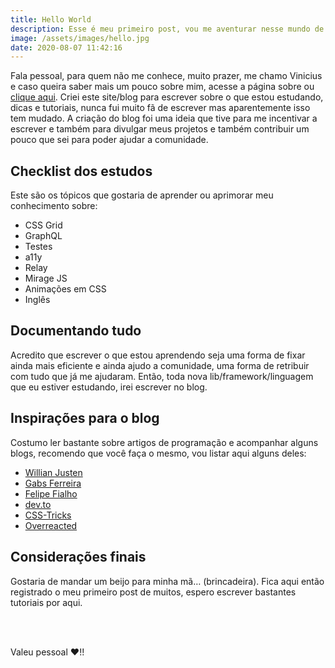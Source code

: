 ```yaml
---
title: Hello World
description: Esse é meu primeiro post, vou me aventurar nesse mundo de blogueirinho.
image: /assets/images/hello.jpg
date: 2020-08-07 11:42:16
---
```

Fala pessoal, para quem não me conhece, muito prazer, me chamo Vinicius e caso queira saber mais um pouco sobre mim, acesse a página sobre ou [clique aqui](https://viniciusvicentini.com/sobre). Criei este site/blog para escrever sobre o que estou estudando, dicas e tutoriais, nunca fui muito fã de escrever mas aparentemente isso tem mudado. A criação do blog foi uma ideia que tive para me incentivar a escrever e também para divulgar meus projetos e também contribuir um pouco que sei para poder ajudar a comunidade.

## Checklist dos estudos

Este são os tópicos que gostaria de aprender ou aprimorar meu conhecimento sobre:

- CSS Grid
- GraphQL
- Testes
- a11y
- Relay
- Mirage JS
- Animações em CSS
- Inglês

## Documentando tudo

Acredito que escrever o que estou aprendendo seja uma forma de fixar ainda mais eficiente e ainda ajudo a comunidade, uma forma de retribuir com tudo que já me ajudaram. Então, toda nova lib/framework/linguagem que eu estiver estudando, irei escrever no blog.

## Inspirações para o blog

Costumo ler bastante sobre artigos de programação e acompanhar alguns blogs, recomendo que você faça o mesmo, vou listar aqui alguns deles:

- [Willian Justen](http://willianjusten.com.br/)
- [Gabs Ferreira](http://gabsferreira.com/)
- [Felipe Fialho](https://www.felipefialho.com/)
- [dev.to](https://dev.to/)
- [CSS-Tricks](https://css-tricks.com/)
- [Overreacted](https://overreacted.io/)

## Considerações finais

Gostaria de mandar um beijo para minha mã… (brincadeira). Fica aqui então registrado o meu primeiro post de muitos, espero escrever bastantes tutoriais por aqui.

</br>
</br>

Valeu pessoal :heart:!!
